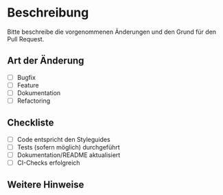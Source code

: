# Beschreibung

Bitte beschreibe die vorgenommenen Änderungen und den Grund für den Pull Request.

## Art der Änderung
- [ ] Bugfix
- [ ] Feature
- [ ] Dokumentation
- [ ] Refactoring

## Checkliste
- [ ] Code entspricht den Styleguides
- [ ] Tests (sofern möglich) durchgeführt
- [ ] Dokumentation/README aktualisiert
- [ ] CI-Checks erfolgreich

## Weitere Hinweise
